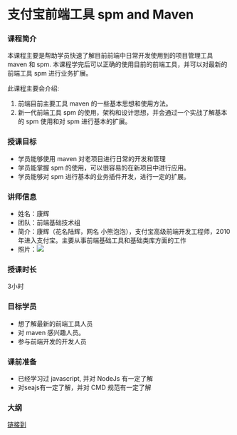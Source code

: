 #  支付宝前端工具 spm and Maven

### 课程简介
本课程主要是帮助学员快速了解目前前端中日常开发使用到的项目管理工具 maven 和 spm. 本课程学完后可以正确的使用目前的前端工具，并可以对最新的前端工具 spm 进行业务扩展。

此课程主要会介绍:
1. 前端目前主要工具 maven 的一些基本思想和使用方法。
2. 新一代前端工具 spm 的使用，架构和设计思想，并会通过一个实战了解基本的 spm 使用和对 spm 进行基本的扩展。

### 授课目标

* 学员能够使用 maven 对老项目进行日常的开发和管理
* 学员能掌握 spm 的使用，可以很容易的在新项目中进行应用。
* 学员能够对 spm 进行基本的业务插件开发，进行一定的扩展。

### 讲师信息

 *  姓名：康辉
 *  团队：前端基础技术组
 *  简介：康辉（花名陆辉，网名 小熊泡泡），支付宝高级前端开发工程师，2010年进入支付宝。主要从事前端基础工具和基础类库方面的工作
 *  照片：![](https://raw.github.com/wd-tutorials/spm/master/assets/kanghui.jpg)

### 授课时长

3小时

### 目标学员

 *  想了解最新的前端工具人员
 *  对 maven 感兴趣人员。
 *  参与前端开发的开发人员

### 课前准备
 *  已经学习过 javascript, 并对 NodeJs 有一定了解
 *  对seajs有一定了解，并对 CMD 规范有一定了解

### 大纲

[链接到](https://github.com/wd-tutorials/spm/blob/master/outline.md)

